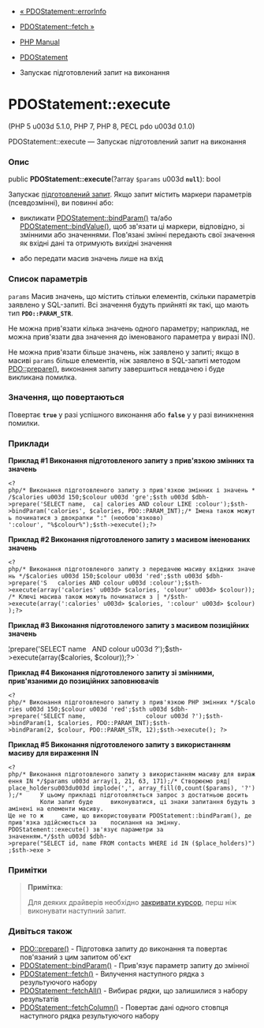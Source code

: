 - [« PDOStatement::errorInfo](pdostatement.errorinfo.md)
- [PDOStatement::fetch »](pdostatement.fetch.md)

- [PHP Manual](index.md)
- [PDOStatement](class.pdostatement.md)
- Запускає підготовлений запит на виконання

# PDOStatement::execute

(PHP 5 u003d 5.1.0, PHP 7, PHP 8, PECL pdo u003d 0.1.0)

PDOStatement::execute — Запускає підготовлений запит на виконання

### Опис

public **PDOStatement::execute**(?array `$params` u003d **`null`**): bool

Запускає [підготовлений запит](pdo.prepared-statements.md). Якщо
запит містить маркери параметрів (псевдозмінні), ви повинні або:

- викликати [PDOStatement::bindParam()](pdostatement.bindparam.md)
та/або [PDOStatement::bindValue()](pdostatement.bindvalue.md),
щоб зв'язати ці маркери, відповідно, зі змінними або
значеннями. Пов'язані змінні передають свої значення як вхідні
дані та отримують вихідні значення

- або передати масив значень лише на вхід

### Список параметрів

`params`
Масив значень, що містить стільки елементів, скільки параметрів
заявлено у SQL-запиті. Всі значення будуть прийняті як такі, що мають тип
**`PDO::PARAM_STR`**.

Не можна прив'язати кілька значень одного параметру; наприклад, не можна
прив'язати два значення до іменованого параметра у виразі IN().

Не можна прив'язати більше значень, ніж заявлено у запиті; якщо в масиві
`params` більше елементів, ніж заявлено в SQL-запиті методом
[PDO::prepare()](pdo.prepare.md), виконання запиту завершиться
невдачею і буде викликана помилка.

### Значення, що повертаються

Повертає **`true`** у разі успішного виконання або **`false`** у
у разі виникнення помилки.

### Приклади

**Приклад #1 Виконання підготовленого запиту з прив'язкою змінних та
значень**

`<?php/* Виконання підготовленого запиту з прив'язкою змінних і значень */$calories u003d 150;$colour u003d 'gre';$sth u003d $dbh->prepare('SELECT name,  ca| calories AND colour LIKE :colour');$sth->bindParam('calories', $calories, PDO::PARAM_INT);/* Імена також можуть починатися з двокрапки ":" (необов'язково) ':colour', "%$colour%");$sth->execute();?> `

**Приклад #2 Виконання підготовленого запиту з масивом іменованих
значень**

`<?php/* Виконання підготовленого запиту з передачею масиву вхідних значень */$calories u003d 150;$colour u003d 'red';$sth u003d $dbh->prepare('S   calories AND colour u003d :colour');$sth->execute(array('calories' u003d> $calories, 'colour' u003d> $colour));/* Ключі масива також можуть починатися з | */$sth->execute(array(':calories' u003d> $calories, ':colour' u003d> $colour));?> `

**Приклад #3 Виконання підготовленого запиту з масивом позиційних
значень**

¦<?php/* Виконання підготовленого запиту з передачею масиву вхідних значень */$calories u003d 150;$colour u003d 'red';$sth u003d $dbh->prepare('SELECT name   AND colour u003d ?');$sth->execute(array($calories, $colour));?> `

**Приклад #4 Виконання підготовленого запиту зі змінними,
прив'язаними до позиційних заповнювачів**

`<?php/* Виконання підготовленого запиту з прив'язкою PHP змінних */$calories u003d 150;$colour u003d 'red';$sth u003d $dbh->prepare('SELECT name,                 colour u003d ?');$sth->bindParam(1, $calories, PDO::PARAM_INT);$sth->bindParam(2, $colour, PDO::PARAM_STR, 12);$sth->execute(); ?> `

**Приклад #5 Виконання підготовленого запиту з використанням масиву
для вираження IN**

`<?php/* Виконання підготовленого запиту з використанням масиву для вираження IN */$params u003d array(1, 21, 63, 171);/* Створюємо ряд| place_holdersu003du003d implode(',', array_fill(0,count($params), '?'));/*     У цьому прикладі підготовляється запрос з достатньою досить           Коли запит буде     виконуватися, ці знаки запитання будуть замінені на елементи масиву. Це не то ж     саме, що використовувати PDOStatement::bindParam(), де прив'язка здійснюється за    посилання на змінну. PDOStatement::execute() зв'язує параметри за значенням.*/$sth u003d $dbh->prepare("SELECT id, name FROM contacts WHERE id IN ($place_holders)");$sth->exe > `

### Примітки

> **Примітка**:
>
> Для деяких драйверів необхідно [закривати
> курсор](pdostatement.closecursor.md), перш ніж виконувати наступний
> запит.

### Дивіться також

- [PDO::prepare()](pdo.prepare.md) - Підготовка запиту до
виконання та повертає пов'язаний з цим запитом об'єкт
- [PDOStatement::bindParam()](pdostatement.bindparam.md) -
Прив'язує параметр запиту до змінної
- [PDOStatement::fetch()](pdostatement.fetch.md) - Вилучення
наступного рядка з результуючого набору
- [PDOStatement::fetchAll()](pdostatement.fetchall.md) - Вибирає
рядки, що залишилися з набору результатів
- [PDOStatement::fetchColumn()](pdostatement.fetchcolumn.md) -
Повертає дані одного стовпця наступного рядка результуючого
набору
